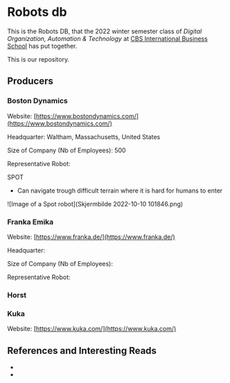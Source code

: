 # Robots db

This is the Robots DB, that the 2022 winter semester class of _Digital Organization, Automation & Technology_ at [CBS International Business School](https://cbs.de) has put together.

This is our repository.

## Producers

### Boston Dynamics

Website: [https://www.bostondynamics.com/](https://www.bostondynamics.com/)

Headquarter: Waltham, Massachusetts, United States

Size of Company (Nb of Employees): 500

Representative Robot:

SPOT 
* Can navigate trough difficult terrain where it is hard for humans to enter

![Image of a Spot robot](Skjermbilde 2022-10-10 101846.png)



### Franka Emika

Website: [https://www.franka.de/](https://www.franka.de/)

Headquarter:

Size of Company (Nb of Employees):

Representative Robot:

### Horst

### Kuka

Website: [https://www.kuka.com/](https://www.kuka.com/)

## References and Interesting Reads

-

-
